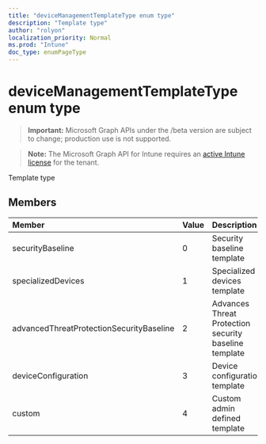 ```yaml
---
title: "deviceManagementTemplateType enum type"
description: "Template type"
author: "rolyon"
localization_priority: Normal
ms.prod: "Intune"
doc_type: enumPageType
---
```


# deviceManagementTemplateType enum type

> **Important:** Microsoft Graph APIs under the /beta version are subject to change; production use is not supported.

> **Note:** The Microsoft Graph API for Intune requires an [active Intune license](https://go.microsoft.com/fwlink/?linkid=839381) for the tenant.

Template type

## Members
|Member|Value|Description|
|:---|:---|:---|
|securityBaseline|0|Security baseline template|
|specializedDevices|1|Specialized devices template|
|advancedThreatProtectionSecurityBaseline|2|Advances Threat Protection security baseline template|
|deviceConfiguration|3|Device configuration template|
|custom|4|Custom admin defined template|




